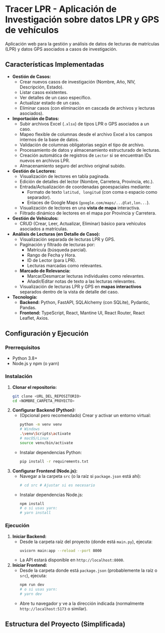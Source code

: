 # Tracer LPR - Aplicación de Investigación sobre datos LPR y GPS de vehículos

Aplicación web para la gestión y análisis de datos de lecturas de matrículas (LPR) y datos GPS asociados a casos de investigación.

## Características Implementadas

*   **Gestión de Casos:**
    *   Crear nuevos casos de investigación (Nombre, Año, NIV, Descripción, Estado).
    *   Listar casos existentes.
    *   Ver detalles de un caso específico.
    *   Actualizar estado de un caso.
    *   Eliminar casos (con eliminación en cascada de archivos y lecturas asociados).
*   **Importación de Datos:**
    *   Subir archivos Excel (`.xlsx`) de tipos LPR o GPS asociados a un caso.
    *   Mapeo flexible de columnas desde el archivo Excel a los campos internos de la base de datos.
    *   Validación de columnas obligatorias según el tipo de archivo.
    *   Procesamiento de datos y almacenamiento estructurado de lecturas.
    *   Creación automática de registros de `Lector` si se encuentran IDs nuevos en archivos LPR.
    *   Almacenamiento seguro del archivo original subido.
*   **Gestión de Lectores:**
    *   Visualización de lectores en tabla paginada.
    *   Edición de detalles del lector (Nombre, Carretera, Provincia, etc.).
    *   Entrada/Actualización de coordenadas geoespaciales mediante:
        *   Formato de texto `latitud, longitud` (con coma o espacio como separador).
        *   Enlaces de Google Maps (`google.com/maps/...@lat,lon...`).
    *   Visualización de lectores en una **vista de mapa** interactiva.
    *   Filtrado dinámico de lectores en el mapa por Provincia y Carretera.
*   **Gestión de Vehículos:**
    *   CRUD (Crear, Leer, Actualizar, Eliminar) básico para vehículos asociados a matrículas.
*   **Análisis de Lecturas (en Detalle de Caso):**
    *   Visualización separada de lecturas LPR y GPS.
    *   Paginación y filtrado de lecturas por:
        *   Matrícula (búsqueda parcial).
        *   Rango de Fecha y Hora.
        *   ID de Lector (para LPR).
        *   Lecturas marcadas como relevantes.
    *   **Marcado de Relevancia:**
        *   Marcar/Desmarcar lecturas individuales como relevantes.
        *   Añadir/Editar notas de texto a las lecturas relevantes.
    *   Visualización de lecturas LPR y GPS en **mapas interactivos** separados dentro de la vista de detalle del caso.
*   **Tecnología:**
    *   **Backend:** Python, FastAPI, SQLAlchemy (con SQLite), Pydantic, Pandas.
    *   **Frontend:** TypeScript, React, Mantine UI, React Router, React Leaflet, Axios.

## Configuración y Ejecución

### Prerrequisitos

*   Python 3.8+
*   Node.js y npm (o yarn)

### Instalación

1.  **Clonar el repositorio:**
    ```bash
    git clone <URL_DEL_REPOSITORIO>
    cd <NOMBRE_CARPETA_PROYECTO>
    ```
2.  **Configurar Backend (Python):**
    *   (Opcional pero recomendado) Crear y activar un entorno virtual:
        ```bash
        python -m venv venv
        # Windows
        .\venv\Scripts\activate
        # macOS/Linux
        source venv/bin/activate
        ```
    *   Instalar dependencias Python:
        ```bash
        pip install -r requirements.txt
        ```
3.  **Configurar Frontend (Node.js):**
    *   Navegar a la carpeta `src` (o la raíz si `package.json` está ahí):
        ```bash
        # cd src # Ajustar si es necesario
        ```
    *   Instalar dependencias Node.js:
        ```bash
        npm install
        # o si usas yarn:
        # yarn install
        ```

### Ejecución

1.  **Iniciar Backend:**
    *   Desde la carpeta raíz del proyecto (donde está `main.py`), ejecuta:
        ```bash
        uvicorn main:app --reload --port 8000
        ```
    *   La API estará disponible en `http://localhost:8000`.
2.  **Iniciar Frontend:**
    *   Desde la carpeta donde está `package.json` (probablemente la raíz o `src`), ejecuta:
        ```bash
        npm run dev
        # o si usas yarn:
        # yarn dev
        ```
    *   Abre tu navegador y ve a la dirección indicada (normalmente `http://localhost:5173` o similar).

## Estructura del Proyecto (Simplificada)
